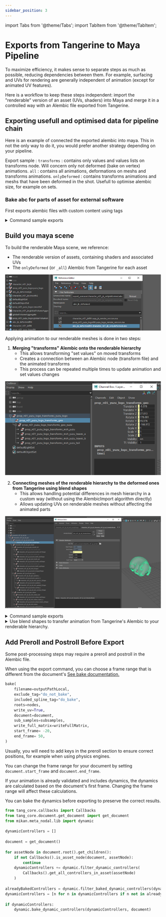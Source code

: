 ```yaml
---
sidebar_position: 3
---
```

import Tabs from '@theme/Tabs';
import TabItem from '@theme/TabItem';

# Exports from Tangerine to Maya Pipeline

To maximize efficiency, it makes sense to separate steps as much as possible, reducing dependencies between them.
For example, surfacing and UVs for rendering are generally independent of animation (except for animated UV features).

Here is a workflow to keep these steps independent: import the "renderable" version of an asset (UVs, shaders) into Maya and merge it in a controlled way with an Alembic file exported from Tangerine.

## Exporting usefull and optimised data for pipeline chain

Here is an example of connected the exported alembic into maya.
This in not the only way to do it, you would prefer another strategy depending on your pipeline.

Export sample :
`transforms` : contains only values and values lists on transforms node. Will concern only not deformed (bake on vertex) animations.
`all` : contains all animations, deformations on meshs and transforms animations.
`onlyDeformed` : contains transforms animations and meshs that have been deformed in the shot. Usefull to optimise alembic size, for example on sets.

### Bake abc for parts of asset for external software

First exports alembic files with custom content using tags

<details>

  <summary>Command sample exports</summary>

    This sample code is based on scene `three_capy.shot` available in demo package.
    We focus on two assets, `character_n01_jb:jb` and `prop_n01_yuzu_logo:yuzu_logo`.
    ```
    from tang_core.document.get_document import get_document

    from meta_nodal_py import SceneGraphNode, Geometry, SplineCurve
    def get_all_hierarchy(node, node_type=None):
            result = []
            if node_type == "mesh":
                class_instance = Geometry
            elif node_type == "spline":
                class_instance = SplineCurve
            elif not node_type == "group":
                class_instance = SceneGraphNode
            else:
                class_instance = None

            for it in node.depth_first_skippable_iterator():
                node = it.node
                if not isinstance(node, SceneGraphNode) and not isinstance(node, class_instance):
                    it.skip_children()
                elif (class_instance is not None and isinstance(node, class_instance)):
                    result.append(node)
            return result

    def set_bake_tag_on_node(bake, node, tagger=None):
        """Helper function to set the :param node: tags "do_bake" and "do_not_bake" according to the :param bakable:
        Perform tag existence check before tagging or untagging.
        if you intend to use this method on a lot of nodes, please provide a tagger with the tags "do_bake" and
            "do_not bake" already created, for performance reasons.

        :param bake: Wether the node shall be tagged bakable or not.
        :type bake: bool
        :param node: Tangerine node instance to change tags
        :type node: Node
        :param tagger: Tagger instance to avoid create a new one each time, defaults to None
        :type tagger: Tagger, Optional
        """

        if not tagger:
            tagger = get_document().tagger
            tagger.create_tag("do_not_bake", show_in_gui=False)
            tagger.create_tag("do_bake", show_in_gui=False)

        if bake:
            if not tagger.has_tag("do_bake", node):
                tagger.tag_node("do_bake", node)
            if tagger.has_tag("do_not_bake", node):
                tagger.untag_node("do_not_bake", node)
        else:
            if tagger.has_tag("do_bake", node):
                tagger.untag_node("do_bake", node)
            if not tagger.has_tag("do_not_bake", node):
                tagger.tag_node("do_not_bake", node)
    ```
    ```python
    from meta_nodal_py import Geometry, DisplayNode, Camera, CrossShapeTool
    from tang_core.abc import is_geom_mesh_modified_from_abc_source, AbcFilesKeepOpen
    from tang_core.document.get_document import get_document
    from tang_core.bake import bake

    document = get_document()

    capy_jb_asset_node = document.root().find("character_n01_jb:jb")
    yuzu_asset_node = document.root().find("prop_n01_yuzu_logo:yuzu_logo")
    nodes = [capy_jb_asset_node, yuzu_asset_node]

    tagger = document.tagger
    tagger.create_tag("do_not_bake", show_in_gui=False)
    tagger.create_tag("do_bake", show_in_gui=False)

    deformed_geometry_nodes = []
    all_geometry_children = []
    not_geo_transforms_hierarchy = []

    with AbcFilesKeepOpen(document) as abc_files_keep_open:
        for node in nodes:
            nothing_to_bake = True
            for node in node.get_children():
                # disable bake on every part of rig without geometry. Clean and optimize exported alembic files.
                if not node.get_name() == "geo":
                    set_bake_tag_on_node(False, node, tagger)
                    continue

                # Get only the "geo" children, to filter parsing on geometry in this sample.
                geo_children = get_all_hierarchy(node, node_type="mesh")
                for child in geo_children:
                    all_geometry_children.append(child)
                    if isinstance(child, Geometry):
                        try:
                            if is_geom_mesh_modified_from_abc_source(child, abc_files_keep_open):
                                deformed_geometry_nodes.append(child)
                        except TangValueError as err:
                            # If the node is a Locator, an exception is also raised,
                            input_plug = child.mesh_in.get_plug_input()
                            if input_plug and isinstance(input_plug.get_node(), CrossShapeTool):
                                print("Ignoring locator %s", child.get_name())


    # if you need to export spline, add a bake tag. By default, not baked.
    # for node in nodes:
    #     children = getAllHierarchy(node, nodeType="spline")

    abc_export_folder = "E:/TEMP/Tangerine/Tangerine Demo 2025/api_samples/abc_export_usecase/"

    # First export, we want only transforms in the hierarchy of "geo" node
    for node in all_geometry_children:
        print(node.get_full_name())
        set_bake_tag_on_node(False, node, tagger) # we add a tag on do_not_bake that we will use as a filter in bake abc file

    try:
        bake(
            filename=abc_export_folder + "character_n01_jb_transforms.abc",
            exclude_tag="do_not_bake",
            included_spline_tag="do_bake",
            roots=[capy_jb_asset_node],
            write_uv=True, # possible to disblae uv writing
            document=document,
            sub_samples=[],
            write_full_matrix=True,
            start_frame= 1,
            end_frame= document.end_frame,
        )
    except AttributeError:
        print(
            "Error exporting node %s, please check the hierarchy", str([node.get_name() for node in nodes])
        )

    try:
        bake(
            filename=abc_export_folder + "prop_n01_yuzu_logo_transforms.abc",
            exclude_tag="do_not_bake",
            included_spline_tag="do_bake",
            roots=[yuzu_asset_node],
            write_uv=True, # possible to disblae uv writing
            document=document,
            sub_samples=[],
            write_full_matrix=True,
            start_frame= 1,
            end_frame= document.end_frame,
        )
    except AttributeError:
        print(
            "Error exporting node %s, please check the hierarchy", str([node.get_name() for node in nodes])
        )

    # Second export only deformed mesh for jb capy
    for node in deformed_geometry_nodes:
        # other geometry still have the do_not_bake_tag.
        set_bake_tag_on_node(True, node, tagger) # we add a tag on do_not_bake that we will use as a filter in bake abc file

    try:
        bake(
            filename=abc_export_folder + "character_n01_jb_onlydeformed.abc",
            exclude_tag="do_not_bake",
            included_spline_tag="do_bake",
            roots=[capy_jb_asset_node],
            write_uv=True, # possible to disblae uv writing
            document=document,
            sub_samples=[],
            write_full_matrix=True,
            start_frame= 1,
            end_frame= document.end_frame,
        )
    except AttributeError:
        print(
            "Error exporting node %s, please check the hierarchy", str([node.get_name() for node in nodes])
        )
    # Third export all nodes in geometry
    for node in all_geometry_children:
        # other geometry still have the do_not_bake_tag.
        set_bake_tag_on_node(True, node, tagger) # we add a tag on do_not_bake that we will use as a filter in bake abc file

    try:
        bake(
            filename=abc_export_folder + "character_n01_jb_all.abc",
            exclude_tag="do_not_bake",
            included_spline_tag="do_bake",
            roots=[capy_jb_asset_node],
            write_uv=True, # possible to disblae uv writing
            document=document,
            sub_samples=[],
            write_full_matrix=True,
            start_frame= 1,
            end_frame= document.end_frame,
        )
    except AttributeError:
        print(
            "Error exporting node %s, please check the hierarchy", str([node.get_name() for node in nodes])
        )

    try:
        bake(
            filename=abc_export_folder + "prop_n01_yuzu_logo_all.abc",
            exclude_tag="do_not_bake",
            included_spline_tag="do_bake",
            roots=[yuzu_asset_node],
            write_uv=True, # possible to disblae uv writing
            document=document,
            sub_samples=[],
            write_full_matrix=True,
            start_frame= 1,
            end_frame= document.end_frame,
        )
    except AttributeError:
        print(
            "Error exporting node %s, please check the hierarchy", str([node.get_name() for node in nodes])
        )
    ```
</details>

## Build you maya scene

To build the renderable Maya scene, we reference:
- The renderable version of assets, containing shaders and associated UVs
- The `onlyDeformed` (or `_all`) Alembic from Tangerine for each asset

![References in Maya render scene](./../img/references_build_render_scene_three_capy.png)

Applying animation to our renderable meshes is done in two steps:

1. **Merging "transforms" Alembic onto the renderable hierarchy**
    - This allows transforming "set values" on moved transforms
    - Creates a connection between an Alembic node (transform file) and the animated transforms
    - This process can be repeated multiple times to update animation and set values changes

![Transform Curves Only](./../img/transforms_curves_only.png)

2. **Connecting meshes of the renderable hierarchy to the deformed ones from Tangerine using blend shapes**
    - This allows handling potential differences in mesh hierarchy in a custom way (without using the AlembicImport algorithm directly)
    - Allows updating UVs on renderable meshes without affecting the animated parts

![Deformed Hierarchy Connected](./../img/deformed_hierarchy_abc_geometry_reading.png)


<details>
  <summary>Command sample exports</summary>

    This sample code is based on the scene `three_capy.shot` available in the demo package.
    You should have your renderable assets referenced in the Maya scene before merging Alembic animation data.

    ![Renderable Assets Referenced in Maya](./../img/build_scene_render_references.png)


    ```python
    def disconnect_custom_attributes(attributes, top_node):
        """
        It is necessary to unplug attribute connections in destination before tu plus an alembic
        cause mergeAbc plug-in won't connect an attribute if there is a destination pluged in the attribute.
        """
        attributes_dict = {}
        relative_nodes = cmds.listRelatives(top_node, ad=True, type="transform", f=True) or list()
        relative_nodes = cmds.ls(relative_nodes, exactType="transform", l=True)

        for node in relative_nodes:
            for attribute in attributes:
                if cmds.attributeQuery(attribute, n=node, ex=True):
                    connections = cmds.listConnections(node + "." + attribute, p=True, source=False)
                    if not connections:
                        continue
                    attributes_dict.setdefault(node, []).append((attribute, connections))
                    for connection in connections:
                        cmds.disconnectAttr(node + "." + attribute, connection)

        return attributes_dict

    def connect_custom_attributes(connections_dict):
        """
        We reconnecte attribut desination after plug alembic node
        """
        for node, connectionAttributeList in connectionsDict.items():
            for attributeTuple in connectionAttributeList:
                attribute, connections = attributeTuple
                if not connections:
                    continue
                for connection in connections:
                    # test if we have connections from reference
                    if not cmds.listConnections(connection, d=False, s=True):
                        cmds.connectAttr(node + "." + attribute, connection)

    #
    alembicPath = "E:/TEMP/tangerine/Tangerine Demo 2025/api_samples/abc_export_usecase/prop_n01_yuzu_logo_transforms.abc"
    assetTopNode = "prop_n01_yuzu_logo:yuzu_logo"
    assetNamespace = "prop_n01_yuzu_logo"

    # AlembicImport plugin in maya does not know how to deal with attributs already connected, to merge a incoming alembic.
    # We desconnect it for merge, and reconnect them after. You can also use this to force a connection in your render scene, to drive values not from animated alembic from tangerine but another input.
    # searching for every custom attribute of the hierarchy.
    nodesWithCustomAttributs = (
    cmds.ls(
        [assetNamespace + ":c_*", assetNamespace + ":geo_*", assetNamespace + ":grp_*"],
        exactType="transform",
        l=True,
    )
    or list()
    )
    nodesWithCustomAttributs.append(assetTopNode)

    attributes = ["visibility"]
    for controler in nodesWithCustomAttributs:
        customAttributes = cmds.listAttr(controler, ud=True) or list()
        attributes.extend(customAttributes)

    attributesConnections = disconnectCustomAttributes(set(attributes), assetTopNode)

    cmd = 'AbcImport -mode import -connect "%s" "%s";' % (assetTopNode, alembicPath)
    print("executing command : %s" % cmd)
    alembicNode = mel.eval(cmd)

    connectCustomAttributes(attributesConnections)
    ```

    End up with connections made directly by AbcImport plugin
    ![gui merging_transformed_abc](./../img/merging_transformed_abc.png)
</details>

<details>
  <summary>Use blend shapes to transfer animation from Tangerine's Alembic to your renderable hierarchy.</summary>

    ```python
    topNodeAbc = "abc_jb_deformed:jb"
    namespaceAbc= topNodeAbc.split(":")[0]
    namespace = "character_n01_jb"
    childrenShapes = cmds.listRelatives(topNodeAbc, type=["mesh"], ad=True, f=True) or list()
    childrenShapes = list(set(childrenShapes) - set(cmds.ls(childrenShapes, l=True, io=True)))
    childrenMeshs = [x for x in childrenShapes if cmds.objectType(x) == "mesh"]


    # plug blendshape on original hierarchie
    for shape in childrenShapes:
        renderMesh = shape.replace(namespaceAbc + ":", namespace + ":")

        if cmds.objExists(renderMesh) and cmds.objectType(shape) == "mesh":

            # hack disconnect attribute in input
            meshVisibility = cmds.getAttr(renderMesh + ".visibility")
            inputConnections = (
                cmds.listConnections(shape + ".visibility", destination=False, p=True, c=True) or list()
            )
            # If one of the meshes in blendshape is hidden, the command fail. So we show the meshes, and we hide them after blendshape

            for x in range(0, len(inputConnections) - 1, 2):
                cmds.disconnectAttr(inputConnections[x + 1], inputConnections[x])

            # shape has to be visible to be deformable (specificity maya - alembic plugin)
            if meshVisibility is False:
                cmds.setAttr(shape + ".visibility", True)

            # plug blendshape
            try:
                blendShapeName = cmds.blendShape(shape, renderMesh)[0]
                cmds.blendShape(blendShapeName, edit=True, w=(0, 1))
            except RuntimeError:
                pass

            if meshVisibility is False:
                cmds.setAttr(shape + ".visibility", False)

    ```
    At the end, merge with blendshape creation creates a node graph similar to this one

    ![gui merging_deformed_abc_with_blendshape](./../img/merging_deformed_abc_with_blendshape.png)

</details>

## Add Preroll and Postroll Before Export

Some post-processing steps may require a preroll and postroll in the Alembic file.

When using the export command, you can choose a frame range that is different from the document's
[See bake documentation.](api#export-to-alembic)

```python
bake(
    filename=outputPathLocal,
    exclude_tag="do_not_bake",
    included_spline_tag="do_bake",
    roots=nodes,
    write_uv=True,
    document=document,
    sub_samples=subsamples,
    write_full_matrix=writeFullMatrix,
    start_frame= -20,
    end_frame= 50,
)
```
Usually, you will need to add keys in the preroll section to ensure correct positions, for example when using physics engines.

You can change the frame range for your document by setting `document.start_frame` and `document.end_frame`.

If your animation is already validated and includes dynamics, the dynamics are calculated based on the document's first frame.
Changing the frame range will affect these calculations.

You can bake the dynamics before exporting to preserve the correct results.


```python
from tang_core.callbacks import Callbacks
from tang_core.document.get_document import get_document
from mikan.meta_nodal.lib import dynamic

dynamicControllers = []

document = get_document()

for assetNode in document.root().get_children():
    if not Callbacks().is_asset_node(document, assetNode):
        continue
    dynamicControllers += dynamic.filter_dynamic_controllers(
        Callbacks().get_all_controllers_in_asset(assetNode)
    )

alreadyBakedControllers = dynamic.filter_baked_dynamic_controllers(dynamicControllers)
dynamicControllers = [n for n in dynamicControllers if n not in alreadyBakedControllers]

if dynamicControllers:
    dynamic.bake_dynamic_controllers(dynamicControllers, document)
```
